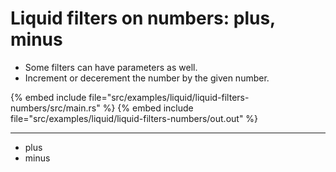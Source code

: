 # Liquid filters on numbers: plus, minus

* Some filters can have parameters as well.
* Increment or decerement the number by the given number.

{% embed include file="src/examples/liquid/liquid-filters-numbers/src/main.rs" %}
{% embed include file="src/examples/liquid/liquid-filters-numbers/out.out" %}

---

* plus
* minus


